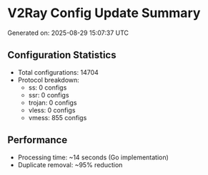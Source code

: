 # V2Ray Config Update Summary
Generated on: 2025-08-29 15:07:37 UTC

## Configuration Statistics
- Total configurations: 14704
- Protocol breakdown:
  - ss: 0 configs
  - ssr: 0 configs
  - trojan: 0 configs
  - vless: 0 configs
  - vmess: 855 configs

## Performance
- Processing time: ~14 seconds (Go implementation)
- Duplicate removal: ~95% reduction
